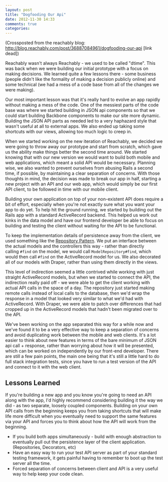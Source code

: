 ```yaml
---
layout: post
title: "Dogfooding Our Api"
date: 2012-11-30 14:33
comments: true
categories:
---
```


(Crossposted from the reachably blog: http://blog.reachably.com/post/36887084961/dogfooding-our-api [link dead])

Reachably wasn't always Reachably - we used to be called "dtime". This was back when we were building our initial prototype with a focus on making decisions. We learned quite a few lessons there - some business (people didn't like the formality of making a decision publicly online) and some technical (we had a mess of a code base from all of the changes we were making).

Our most important lesson was that it's really hard to evolve an app rapidly without making a mess of the code. One of the messiest parts of the code base was where we started building in JSON api components so that we could start building Backbone components to make our site more dynamic. Building the JSON API parts as needed led to a very haphazard style that wasn't useful at all to external apps. We also ended up taking some shortcuts with our views, allowing too much logic to creep in.

When we started working on the new iteration of Reachably, we decided we were going to throw away our prototype and start from scratch, which gave us the ability make things better the second time around. We started knowing that with our new version we would want to build both mobile and web applications, which meant a solid API would be necessary. Planning wise, we also wanted to prevent ourselves from abusing Rails a second time, if possible, by maintaining a clear separation of concerns. With those thoughts in mind, the decision was made to break our app in half, starting a new project with an API and our web app, which would simply be our first API client, to be followed in time with our mobile client.

Building your own application on top of your non-existent API does require a bit of effort, especially when you're not exactly sure what you want your app to do yet. To help hit the ground running, we started by building out the Rails app with a standard ActiveRecord backend. This helped us work out kinks in the data model and have our frontend developer be able to focus on building and testing the client without waiting for the API to be functional.

To keep the implementation details of persistence away from the client, we used something like the&nbsp;<a href="http://martinfowler.com/eaaCatalog/repository.html">Repository Pattern</a>. We put an interface between the actual models and the controllers this way - rather than directly calling&nbsp;<code>#find</code>&nbsp;on the model, we would call&nbsp;<code>ModelRepository#find</code>, which would then call&nbsp;<code>#find</code>&nbsp;on the ActiveRecord model for us. We also decorated all of our models with Draper, rather than using them directly in the views.

This level of indirection seemed a little contrived while working with just straight ActiveRecord models, but when we started to connect the API, the indirection really paid off - we were able to get the client working with actual API calls in the space of a day. The repository just started making remote calls instead of local calls to the database, then we'd wrap the response in a model that looked very similar to what we'd had with ActiveRecord. With Draper, we were able to patch over differences that had cropped up in the ActiveRecord models that hadn't been migrated over to the API.

We've been working on the app separated this way for a while now and we've found it to be a very effective way to keep a separation of concerns and avoid duplicating work between the mobile and web clients. It's a lot easier to think about new features in terms of the bare minimum of JSON api call + response, rather than worrying about how it will be presented, which can be worked on independently by our front-end developer. There are still a few pain points, the main one being that it's still a little hard to do full stack integration tests, since you have to run a test version of the API and connect to it with the web client.

Lessons Learned
---------------

If you're building a new app and you know you're going to need an API along with the app, I'd highly recommend considering building it the way we did - as two separate, loosely coupled components. Building on your own API calls from the beginning keeps you from taking shortcuts that will make life more difficult when you eventually need to support the same features via your API and forces you to think about how the API will work from the beginning.

* If you build both apps simultaneously - build with enough abstraction to eventually pull out the persistence layer of the client application. (Repositories, Decorators, etc)
* Have an easy way to run your test API server as part of your standard testing framework, it gets painful having to remember to boot up the test server all the time.
* Forced separation of concerns between client and API is a very useful way to help keep your code clean.
